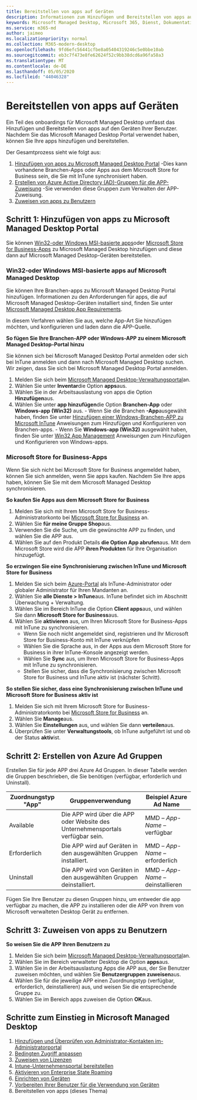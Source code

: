 ```yaml
---
title: Bereitstellen von apps auf Geräten
description: Informationen zum Hinzufügen und Bereitstellen von apps auf Microsoft Managed Desktop-Geräten.
keywords: Microsoft Managed Desktop, Microsoft 365, Dienst, Dokumentation, apps, Branchenanwendungen, Lob-apps
ms.service: m365-md
author: jaimeo
ms.localizationpriority: normal
ms.collection: M365-modern-desktop
ms.openlocfilehash: 9fd6efc56441cfbe8a05404319246c5e0bbe10ab
ms.sourcegitcommit: eb3c7f473e8fe62624f52c9bb38dcd6a96fa58a3
ms.translationtype: MT
ms.contentlocale: de-DE
ms.lasthandoff: 05/05/2020
ms.locfileid: "44046328"
---
```

# <a name="deploy-apps-to-devices"></a>Bereitstellen von apps auf Geräten
Ein Teil des onboardings für Microsoft Managed Desktop umfasst das Hinzufügen und Bereitstellen von apps auf den Geräten Ihrer Benutzer. Nachdem Sie das Microsoft Managed Desktop Portal verwendet haben, können Sie Ihre apps hinzufügen und bereitstellen. 

Der Gesamtprozess sieht wie folgt aus:
1. [Hinzufügen von apps zu Microsoft Managed Desktop Portal](#1) -Dies kann vorhandene Branchen-Apps oder Apps aus dem Microsoft Store for Business sein, die Sie mit InTune synchronisiert haben. 
2. [Erstellen von Azure Active Directory (AD)-Gruppen für die APP-Zuweisung](#2) -Sie verwenden diese Gruppen zum Verwalten der APP-Zuweisung.
3. [Zuweisen von apps zu Benutzern](#3)

<span id="1" />

## <a name="step-1-add-apps-to-microsoft-managed-desktop-portal"></a>Schritt 1: Hinzufügen von apps zu Microsoft Managed Desktop Portal
Sie können [Win32-oder Windows MSI-basierte apps](#lob-apps)oder [Microsoft Store for Business-Apps](#msfb-apps) zu Microsoft Managed Desktop hinzufügen und diese dann auf Microsoft Managed Desktop-Geräten bereitstellen.

<span id="lob-apps">

###  <a name="win32-or-windows-msi-based-apps-to-microsoft-managed-desktop"></a>Win32-oder Windows MSI-basierte apps auf Microsoft Managed Desktop

Sie können Ihre Branchen-apps zu Microsoft Managed Desktop Portal hinzufügen. Informationen zu den Anforderungen für apps, die auf Microsoft Managed Desktop-Geräten installiert sind, finden Sie unter [Microsoft Managed Desktop App Requirements](https://docs.microsoft.com/microsoft-365/managed-desktop/service-description/mmd-app-requirements).

In diesem Verfahren wählen Sie aus, welche App-Art Sie hinzufügen möchten, und konfigurieren und laden dann die APP-Quelle. 

**So fügen Sie Ihre Branchen-APP oder Windows-APP zu einem Microsoft Managed Desktop-Portal hinzu**

Sie können sich bei Microsoft Managed Desktop Portal anmelden oder sich bei InTune anmelden und dann nach Microsoft Managed Desktop suchen. Wir zeigen, dass Sie sich bei Microsoft Managed Desktop Portal anmelden. 

1.    Melden Sie sich beim [Microsoft Managed Desktop-Verwaltungsportal](https://aka.ms/mmdportal)an. 
2.    Wählen Sie unter **Inventar**die Option **apps**aus.
3.    Wählen Sie in der Arbeitsauslastung von apps die Option **Hinzufügen**aus.
4.    Wählen Sie unter **app hinzufügen**die Option **Branchen-App** oder **Windows-app (Win32)** aus.
    - Wenn Sie die Branchen **-App**ausgewählt haben, finden Sie unter [Hinzufügen einer Windows-Branchen-APP zu Microsoft InTune](https://docs.microsoft.com/intune/lob-apps-windows) Anweisungen zum Hinzufügen und Konfigurieren von Branchen-apps.
    - Wenn Sie **Windows-app (Win32)** ausgewählt haben, finden Sie unter [Win32 App Management](https://docs.microsoft.com/intune/apps-win32-app-management) Anweisungen zum Hinzufügen und Konfigurieren von Windows-apps.

<span id="msfb-apps">

### <a name="microsoft-store-for-business-apps"></a>Microsoft Store for Business-Apps
Wenn Sie sich nicht bei Microsoft Store for Business angemeldet haben, können Sie sich anmelden, wenn Sie apps kaufen. Nachdem Sie Ihre apps haben, können Sie Sie mit dem Microsoft Managed Desktop synchronisieren. 

**So kaufen Sie Apps aus dem Microsoft Store for Business**

1. Melden Sie sich mit Ihrem Microsoft Store for Business-Administratorkonto bei [Microsoft Store for Business](https://businessstore.microsoft.com) an.
2. Wählen Sie **für meine Gruppe Shop**aus.
3. Verwenden Sie die Suche, um die gewünschte APP zu finden, und wählen Sie die APP aus.
4. Wählen Sie auf den Produkt Details **die Option App abrufen**aus. Mit dem Microsoft Store wird die APP **ihren Produkten** für Ihre Organisation hinzugefügt.

**So erzwingen Sie eine Synchronisierung zwischen InTune und Microsoft Store for Business**
1. Melden Sie sich beim [Azure-Portal](https://portal.azure.com/) als InTune-Administrator oder globaler Administrator für Ihren Mandanten an.
2. Wählen Sie **alle Dienste > InTune**aus. InTune befindet sich im Abschnitt Überwachung + Verwaltung.
3. Wählen Sie im Bereich InTune die Option **Client apps**aus, und wählen Sie dann **Microsoft Store for Business**aus.
4. Wählen Sie **aktivieren** aus, um Ihren Microsoft Store for Business-Apps mit InTune zu synchronisieren.
    - Wenn Sie noch nicht angemeldet sind, registrieren und Ihr Microsoft Store for Business-Konto mit InTune verknüpfen
    - Wählen Sie die Sprache aus, in der Apps aus dem Microsoft Store for Business in ihrer InTune-Konsole angezeigt werden.
    - Wählen Sie **Sync** aus, um Ihren Microsoft Store for Business-Apps mit InTune zu synchronisieren.
    - Stellen Sie sicher, dass die Synchronisierung zwischen Microsoft Store for Business und InTune aktiv ist (nächster Schritt). 

**So stellen Sie sicher, dass eine Synchronisierung zwischen InTune und Microsoft Store for Business aktiv ist**
1. Melden Sie sich mit Ihrem Microsoft Store for Business-Administratorkonto bei [Microsoft Store for Business](https://businessstore.microsoft.com) an.
2. Wählen Sie **Manage**aus.
3. Wählen Sie **Einstellungen** aus, und wählen Sie dann **verteilen**aus.
4. Überprüfen Sie unter **Verwaltungstools**, ob InTune aufgeführt ist und ob der Status **aktiv**ist.  

<span id="2" />

## <a name="step-2-create-azure-ad-groups"></a>Schritt 2: Erstellen von Azure Ad Gruppen

Erstellen Sie für jede APP drei Azure Ad Gruppen. In dieser Tabelle werden die Gruppen beschrieben, die Sie benötigen (verfügbar, erforderlich und Uninstall). 

Zuordnungstyp "App" |    Gruppenverwendung    | Beispiel Azure Ad Name
--- | --- | ---
Available |  Die APP wird über die APP oder Website des Unternehmensportals verfügbar sein. | MMD – *App-Name* – verfügbar
Erforderlich |  Die APP wird auf Geräten in den ausgewählten Gruppen installiert. | MMD – *App-Name* – erforderlich
Uninstall |  Die APP wird von Geräten in den ausgewählten Gruppen deinstalliert. | MMD – *App-Name* – deinstallieren

Fügen Sie Ihre Benutzer zu diesen Gruppen hinzu, um entweder die app verfügbar zu machen, die APP zu installieren oder die APP von Ihrem von Microsoft verwalteten Desktop Gerät zu entfernen. 

<span id="3" />

## <a name="step-3-assign-apps-to-your-users"></a>Schritt 3: Zuweisen von apps zu Benutzern

**So weisen Sie die APP Ihren Benutzern zu**

1. Melden Sie sich beim [Microsoft Managed Desktop-Verwaltungsportal](https://aka.ms/mmdportal)an.
2. Wählen Sie im Bereich verwalteter Desktop die Option **apps**aus.
3. Wählen Sie in der Arbeitsauslastung Apps die APP aus, der Sie Benutzer zuweisen möchten, und wählen Sie **Benutzergruppen zuweisen**aus.
4. Wählen Sie für die jeweilige APP einen Zuordnungstyp (verfügbar, erforderlich, deinstallieren) aus, und weisen Sie die entsprechende Gruppe zu.
5. Wählen Sie im Bereich apps zuweisen die Option **OK**aus.


## <a name="steps-to-get-started-with-microsoft-managed-desktop"></a>Schritte zum Einstieg in Microsoft Managed Desktop

1. [Hinzufügen und Überprüfen von Administrator-Kontakten im-Administratorportal](add-admin-contacts.md)
2. [Bedingten Zugriff anpassen](conditional-access.md)
3. [Zuweisen von Lizenzen](assign-licenses.md)
4. [Intune-Unternehmensportal bereitstellen](company-portal.md)
5. [Aktivieren von Enterprise State Roaming](enterprise-state-roaming.md)
6. [Einrichten von Geräten](set-up-devices.md)
7. [Vorbereiten Ihrer Benutzer für die Verwendung von Geräten](get-started-devices.md)
8. Bereitstellen von apps (dieses Thema)


<!--# Preparing apps for Microsoft Managed Desktop

This topic is the target for 2 "Learn more" links in the Admin Portal (aka.ms/app-overview;app-package); also target for link from Online resources (aka.ms/app-overviewmmd-app-prep) do not delete.

-->
